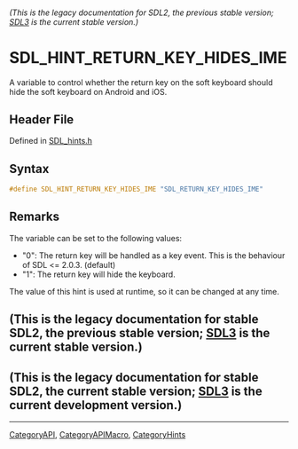 ###### (This is the legacy documentation for SDL2, the previous stable version; [SDL3](https://wiki.libsdl.org/SDL3/) is the current stable version.)
# SDL_HINT_RETURN_KEY_HIDES_IME

A variable to control whether the return key on the soft keyboard should hide the soft keyboard on Android and iOS.

## Header File

Defined in [SDL_hints.h](https://github.com/libsdl-org/SDL/blob/SDL2/include/SDL_hints.h)

## Syntax

```c
#define SDL_HINT_RETURN_KEY_HIDES_IME "SDL_RETURN_KEY_HIDES_IME"
```

## Remarks

The variable can be set to the following values:

- "0": The return key will be handled as a key event. This is the behaviour
  of SDL <= 2.0.3. (default)
- "1": The return key will hide the keyboard.

The value of this hint is used at runtime, so it can be changed at any
time.

## (This is the legacy documentation for stable SDL2, the previous stable version; [SDL3](https://wiki.libsdl.org/SDL3/) is the current stable version.)



## (This is the legacy documentation for stable SDL2, the current stable version; [SDL3](https://wiki.libsdl.org/SDL3/) is the current development version.)



----
[CategoryAPI](CategoryAPI), [CategoryAPIMacro](CategoryAPIMacro), [CategoryHints](CategoryHints)

